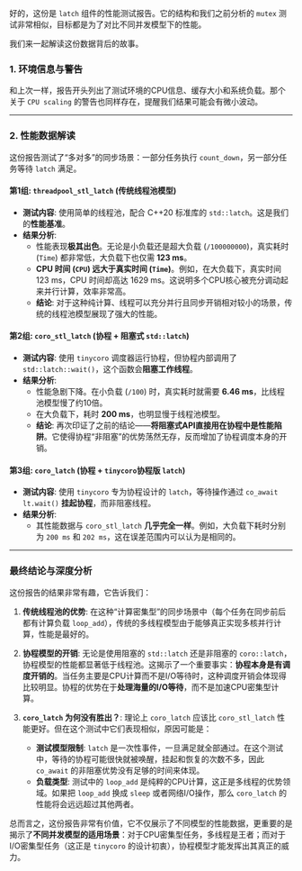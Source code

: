 好的，这份是 `latch` 组件的性能测试报告。它的结构和我们之前分析的 `mutex` 测试非常相似，目标都是为了对比不同并发模型下的性能。

我们来一起解读这份数据背后的故事。

### 1. 环境信息与警告

和上次一样，报告开头列出了测试环境的CPU信息、缓存大小和系统负载。那个关于 `CPU scaling` 的警告也同样存在，提醒我们结果可能会有微小波动。

---

### 2. 性能数据解读

这份报告测试了“多对多”的同步场景：一部分任务执行 `count_down`，另一部分任务等待 `latch` 满足。

#### **第1组: `threadpool_stl_latch` (传统线程池模型)**

* **测试内容**: 使用简单的线程池，配合 C++20 标准库的 `std::latch`。这是我们的**性能基准**。
* **结果分析**:
    * 性能表现**极其出色**。无论是小负载还是超大负载 (`/100000000`)，真实耗时 (`Time`) 都非常低，大负载下也仅需 **123 ms**。
    * **CPU 时间 (`CPU`) 远大于真实时间 (`Time`)**。例如，在大负载下，真实时间 123 ms，CPU 时间却高达 1629 ms。这说明多个CPU核心被充分调动起来并行计算，效率非常高。
    * **结论**: 对于这种纯计算、线程可以充分并行且同步开销相对较小的场景，传统的线程池模型展现了强大的性能。

#### **第2组: `coro_stl_latch` (协程 + 阻塞式 `std::latch`)**

* **测试内容**: 使用 `tinycoro` 调度器运行协程，但协程内部调用了 `std::latch::wait()`，这个函数会**阻塞工作线程**。
* **结果分析**:
    * 性能急剧下降。在小负载 (`/100`) 时，真实耗时就需要 **6.46 ms**，比线程池模型慢了约10倍。
    * 在大负载下，耗时 **200 ms**，也明显慢于线程池模型。
    * **结论**: 再次印证了之前的结论——**将阻塞式API直接用在协程中是性能陷阱**。它使得协程“非阻塞”的优势荡然无存，反而增加了协程调度本身的开销。

#### **第3组: `coro_latch` (协程 + `tinycoro`协程版 `latch`)**

* **测试内容**: 使用 `tinycoro` 专为协程设计的 `latch`，等待操作通过 `co_await lt.wait()` **挂起协程**，而非阻塞线程。
* **结果分析**:
    * 其性能数据与 `coro_stl_latch` **几乎完全一样**。例如，大负载下耗时分别为 `200 ms` 和 `202 ms`，这在误差范围内可以认为是相同的。

---

### **最终结论与深度分析**

这份报告的结果非常有趣，它告诉我们：

1.  **传统线程池的优势**: 在这种“计算密集型”的同步场景中（每个任务在同步前后都有计算负载 `loop_add`），传统的多线程模型由于能够真正实现多核并行计算，性能是最好的。

2.  **协程模型的开销**: 无论是使用阻塞的 `std::latch` 还是非阻塞的 `coro::latch`，协程模型的性能都显著低于线程池。这揭示了一个重要事实：**协程本身是有调度开销的**。当任务主要是CPU计算而不是I/O等待时，这种调度开销会体现得比较明显。协程的优势在于**处理海量的I/O等待**，而不是加速CPU密集型计算。

3.  **`coro_latch` 为何没有胜出？**: 理论上 `coro_latch` 应该比 `coro_stl_latch` 性能更好。但在这个测试中它们表现相似，原因可能是：
    * **测试模型限制**: `latch` 是一次性事件，一旦满足就全部通过。在这个测试中，等待的协程可能很快就被唤醒，挂起和恢复的次数不多，因此 `co_await` 的非阻塞优势没有足够的时间来体现。
    * **负载类型**: 测试中的 `loop_add` 是纯粹的CPU计算，这正是多线程的优势领域。如果把 `loop_add` 换成 `sleep` 或者网络I/O操作，那么 `coro_latch` 的性能将会远远超过其他两者。

总而言之，这份报告非常有价值，它不仅展示了不同模型的性能数据，更重要的是揭示了**不同并发模型的适用场景**：对于CPU密集型任务，多线程是王者；而对于I/O密集型任务（这正是 `tinycoro` 的设计初衷），协程模型才能发挥出其真正的威力。